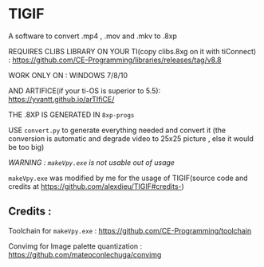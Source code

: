 # TIGIF
A software to convert .mp4 , .mov and .mkv to .8xp 

REQUIRES CLIBS LIBRARY ON YOUR TI(copy clibs.8xg on it with tiConnect) : https://github.com/CE-Programming/libraries/releases/tag/v8.8

WORK ONLY ON : WINDOWS 7/8/10

AND ARTIFICE(if your ti-OS is superior to 5.5): https://yvantt.github.io/arTIfiCE/

THE .8XP IS GENERATED IN `8xp-progs`

USE `convert.py` to generate everything needed and convert it (the conversion is automatic and degrade video to 25x25 picture , else it would be too big)

*WARNING : `makeVpy.exe` is not usable out of usage*

`makeVpy.exe` was modified by me for the usage of TIGIF(source code and credits at https://github.com/alexdieu/TIGIF#credits-)

## Credits :

Toolchain for `makeVpy.exe` : https://github.com/CE-Programming/toolchain

Convimg for Image palette quantization : https://github.com/mateoconlechuga/convimg
